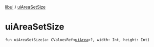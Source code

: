 [libui](README.md) / [uiAreaSetSize](ui-area-set-size.md)

# uiAreaSetSize

`fun uiAreaSetSize(a: CValuesRef<`[`uiArea`](ui-area.md)`>?, width: Int, height: Int)`